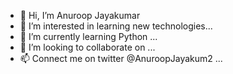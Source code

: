 - 👋 Hi, I’m Anuroop Jayakumar
- 👀 I’m interested in learning new technologies...
- 🌱 I’m currently learning Python ...
- 💞️ I’m looking to collaborate on ...
- 📫 Connect me on twitter @AnuroopJayakum2 ...

<!---
Anuroop9685/Anuroop9685 is a ✨ special ✨ repository because its `README.md` (this file) appears on your GitHub profile.
You can click the Preview link to take a look at your changes.
--->
